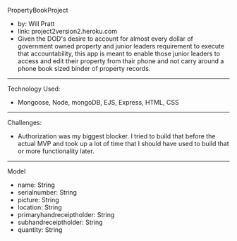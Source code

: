 PropertyBookProject
-  by: Will Pratt
- link: project2version2.heroku.com
- Given the DOD's desire to account for almost every dollar of government owned property and junior leaders requirement to execute that accountability, this app is meant to enable those junior leaders to access and edit their property from thair phone and not carry around a phone book sized binder of property records.
---

Technology Used:
-   Mongoose, Node, mongoDB, EJS, Express, HTML, CSS
---

Challenges:
-   Authorization was my biggest blocker. I tried to build that before the actual MVP and took up a lot of time that I should have used to build that or more functionality later.
---

Model
- name: String
- serialnumber: String
- picture: String
- location: String
- primaryhandreceiptholder: String  
- subhandreceiptholder: String
- quantity: String

